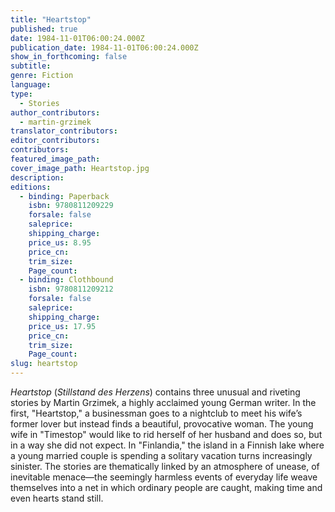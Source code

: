 ```yaml
---
title: "Heartstop"
published: true
date: 1984-11-01T06:00:24.000Z
publication_date: 1984-11-01T06:00:24.000Z
show_in_forthcoming: false
subtitle:
genre: Fiction
language:
type:
  - Stories
author_contributors:
  - martin-grzimek
translator_contributors:
editor_contributors:
contributors:
featured_image_path:
cover_image_path: Heartstop.jpg
description:
editions:
  - binding: Paperback
    isbn: 9780811209229
    forsale: false
    saleprice:
    shipping_charge:
    price_us: 8.95
    price_cn:
    trim_size:
    Page_count:
  - binding: Clothbound
    isbn: 9780811209212
    forsale: false
    saleprice:
    shipping_charge:
    price_us: 17.95
    price_cn:
    trim_size:
    Page_count:
slug: heartstop
---
```


_Heartstop_ (_Stillstand des Herzens_) contains three unusual and riveting stories by Martin Grzimek, a highly acclaimed young German writer. In the first, "Heartstop," a businessman goes to a nightclub to meet his wife’s former lover but instead finds a beautiful, provocative woman. The young wife in "Timestop" would like to rid herself of her husband and does so, but in a way she did not expect. In "Finlandia," the island in a Finnish lake where a young married couple is spending a solitary vacation turns increasingly sinister. The stories are thematically linked by an atmosphere of unease, of inevitable menace––the seemingly harmless events of everyday life weave themselves into a net in which ordinary people are caught, making time and even hearts stand still.

